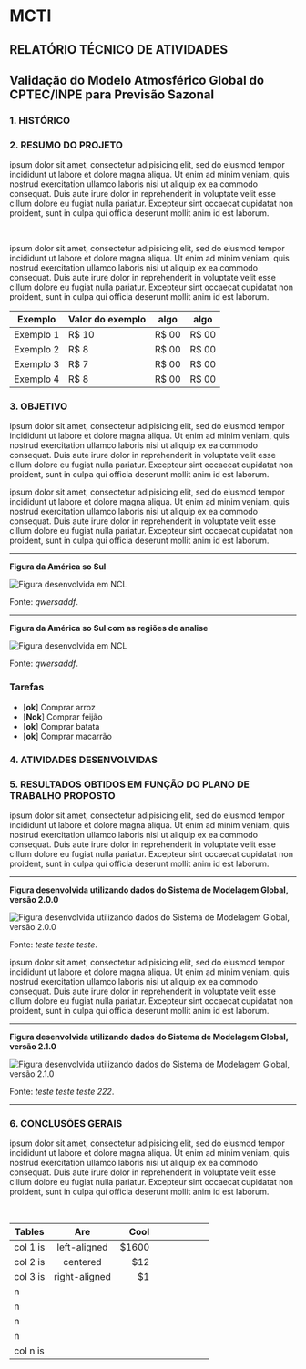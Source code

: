 
# MCTI
RELATÓRIO TÉCNICO DE ATIVIDADES
---

## Validação do Modelo Atmosférico Global do CPTEC/INPE para Previsão Sazonal

### 1. HISTÓRICO


### 2. RESUMO DO PROJETO

<p>ipsum dolor sit amet, consectetur adipisicing elit, sed do eiusmod
tempor incididunt ut labore et dolore magna aliqua. Ut enim ad minim veniam,
quis nostrud exercitation ullamco laboris nisi ut aliquip ex ea commodo
consequat. Duis aute irure dolor in reprehenderit in voluptate velit esse
cillum dolore eu fugiat nulla pariatur. Excepteur sint occaecat cupidatat non
proident, sunt in culpa qui officia deserunt mollit anim id est laborum.</p>
<br />
<p>ipsum dolor sit amet, consectetur adipisicing elit, sed do eiusmod
tempor incididunt ut labore et dolore magna aliqua. Ut enim ad minim veniam,
quis nostrud exercitation ullamco laboris nisi ut aliquip ex ea commodo
consequat. Duis aute irure dolor in reprehenderit in voluptate velit esse
cillum dolore eu fugiat nulla pariatur. Excepteur sint occaecat cupidatat non
proident, sunt in culpa qui officia deserunt mollit anim id est laborum.</p>

Exemplo   | Valor do exemplo  | algo  | algo  |
--------- | ------            | ----- | ---   |
Exemplo 1 | R$ 10             | R$ 00 | R$ 00 |
Exemplo 2 | R$ 8              | R$ 00 | R$ 00 |
Exemplo 3 | R$ 7              | R$ 00 | R$ 00 |
Exemplo 4 | R$ 8              | R$ 00 | R$ 00 |

### 3. OBJETIVO

<p>ipsum dolor sit amet, consectetur adipisicing elit, sed do eiusmod
tempor incididunt ut labore et dolore magna aliqua. Ut enim ad minim veniam,
quis nostrud exercitation ullamco laboris nisi ut aliquip ex ea commodo
consequat. Duis aute irure dolor in reprehenderit in voluptate velit esse
cillum dolore eu fugiat nulla pariatur. Excepteur sint occaecat cupidatat non
proident, sunt in culpa qui officia deserunt mollit anim id est laborum.</p>

<p>ipsum dolor sit amet, consectetur adipisicing elit, sed do eiusmod
tempor incididunt ut labore et dolore magna aliqua. Ut enim ad minim veniam,
quis nostrud exercitation ullamco laboris nisi ut aliquip ex ea commodo
consequat. Duis aute irure dolor in reprehenderit in voluptate velit esse
cillum dolore eu fugiat nulla pariatur. Excepteur sint occaecat cupidatat non
proident, sunt in culpa qui officia deserunt mollit anim id est laborum.</p>

***
**Figura da América so Sul**

![Figura desenvolvida em NCL](https://github.com/Wanhenri/map/blob/master/img/maponly.000003.png)

Fonte: *qwersaddf*.


***
**Figura da América so Sul com as regiões de analise**

![Figura desenvolvida em NCL](https://github.com/Wanhenri/map/blob/master/img/maponly.000004_antt.png)

Fonte: *qwersaddf*.

### Tarefas
- [**ok**] Comprar arroz
- [**Nok**] Comprar feijão
- [**ok**] Comprar batata
- [**ok**] Comprar macarrão


### 4. ATIVIDADES DESENVOLVIDAS 

### 5. RESULTADOS OBTIDOS EM FUNÇÃO DO PLANO DE TRABALHO PROPOSTO

<p>ipsum dolor sit amet, consectetur adipisicing elit, sed do eiusmod
tempor incididunt ut labore et dolore magna aliqua. Ut enim ad minim veniam,
quis nostrud exercitation ullamco laboris nisi ut aliquip ex ea commodo
consequat. Duis aute irure dolor in reprehenderit in voluptate velit esse
cillum dolore eu fugiat nulla pariatur. Excepteur sint occaecat cupidatat non
proident, sunt in culpa qui officia deserunt mollit anim id est laborum.</p>

***
**Figura desenvolvida utilizando dados do Sistema de Modelagem Global, versão 2.0.0**

![Figura desenvolvida utilizando dados do Sistema de Modelagem Global, versão 2.0.0](https://github.com/Wanhenri/JupNcl_serie_temporal/blob/master/img/teste_SMG_v200.png)

Fonte: *teste teste teste*.

<p>ipsum dolor sit amet, consectetur adipisicing elit, sed do eiusmod
tempor incididunt ut labore et dolore magna aliqua. Ut enim ad minim veniam,
quis nostrud exercitation ullamco laboris nisi ut aliquip ex ea commodo
consequat. Duis aute irure dolor in reprehenderit in voluptate velit esse
cillum dolore eu fugiat nulla pariatur. Excepteur sint occaecat cupidatat non
proident, sunt in culpa qui officia deserunt mollit anim id est laborum.</p>

***
**Figura desenvolvida utilizando dados do Sistema de Modelagem Global, versão 2.1.0**

![Figura desenvolvida utilizando dados do Sistema de Modelagem Global, versão 2.1.0](https://github.com/Wanhenri/JupNcl_serie_temporal/blob/master/img/teste_SMG_v210.png)

Fonte: *teste teste teste 222*.
***



### 6. CONCLUSÕES GERAIS

<p>ipsum dolor sit amet, consectetur adipisicing elit, sed do eiusmod
tempor incididunt ut labore et dolore magna aliqua. Ut enim ad minim veniam,
quis nostrud exercitation ullamco laboris nisi ut aliquip ex ea commodo
consequat. Duis aute irure dolor in reprehenderit in voluptate velit esse
cillum dolore eu fugiat nulla pariatur. Excepteur sint occaecat cupidatat non
proident, sunt in culpa qui officia deserunt mollit anim id est laborum.</p>
<br />

| Tables   |      Are      |  Cool |   |   |   |   |   |   |
|----------|:-------------:|------:|---|---|---|---|---|---|
| col 1 is |  left-aligned | $1600 |   |   |   |   |   |   |
| col 2 is |    centered   |   $12 |   |   |   |   |   |   |
| col 3 is | right-aligned |    $1 |   |   |   |   |   |   |
|    n     |               |       |   |   |   |   |   |   |
|    n     |               |       |   |   |   |   |   |   |
|    n     |               |       |   |   |   |   |   |   |
|    n     |               |       |   |   |   |   |   |   |
| col n is |               |       |   |   |   |   |   |   |
